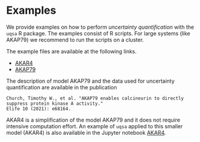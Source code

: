 # Examples 

We provide examples on how to perform *uncertainty quantification* with the ``uqsa`` R package. The examples consist of R scripts. For large systems (like AKAP79) we recommend to run the scripts on a cluster.

The example files are available at the following links.

* [AKAR4](https://github.com/icpm-kth/uqsa/blob/master/inst/extdata/AKAR4/runABCMCMC_AKAR4.R)
* [AKAP79](https://github.com/icpm-kth/uqsa/blob/master/inst/extdata/AKAP79/runABCMCMC_AKAP79.R)

The description of model AKAP79 and the data used for uncertainty quantification are available in the publication 
```
Church, Timothy W., et al. "AKAP79 enables calcineurin to directly suppress protein kinase A activity." 
Elife 10 (2021): e68164.
```

AKAR4 is a simplification of the model AKAP79 and it does not require intensive computation effort. An example of ``uqsa`` applied to this smaller model (AKAR4) is also available in the Jupyter notebook [AKAR4](https://github.com/icpm-kth/uqsa/blob/master/UQ_AKAR4.ipynb).

